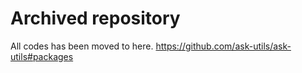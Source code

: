 # Archived repository
All codes has been moved to here.
https://github.com/ask-utils/ask-utils#packages
